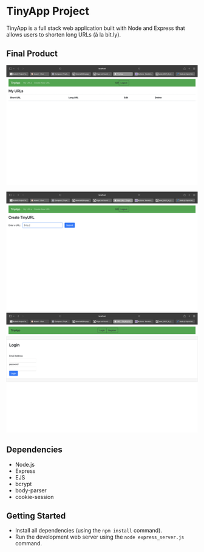 # TinyApp Project

TinyApp is a full stack web application built with Node and Express that allows users to shorten long URLs (à la bit.ly).

## Final Product

!["/urls"](https://github.com/Neema93/tinyapp/blob/main/Screen%20Shot%202021-11-11%20at%2010.33.06%20PM.png)

!["/u/:id"](https://github.com/Neema93/tinyapp/blob/main/Screen%20Shot%202021-11-11%20at%2010.32.59%20PM.png)
!["/login"](https://github.com/Neema93/tinyapp/blob/main/Screen%20Shot%202021-11-11%20at%2010.22.31%20PM.png)

## Dependencies

- Node.js
- Express
- EJS
- bcrypt
- body-parser
- cookie-session

## Getting Started

- Install all dependencies (using the `npm install` command).
- Run the development web server using the `node express_server.js` command.